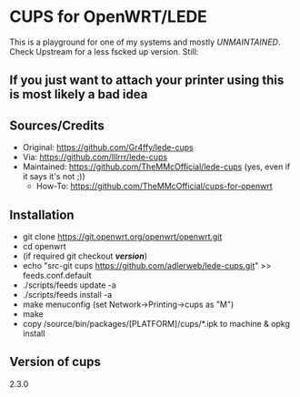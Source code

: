 # CUPS for OpenWRT/LEDE

This is a playground for one of my systems and mostly _UNMAINTAINED_. Check Upstream for a less fscked up version. Still:

## If you just want to attach your printer using this is most likely a bad idea

## Sources/Credits
* Original: https://github.com/Gr4ffy/lede-cups
* Via: https://github.com/lllrrr/lede-cups
* Maintained: https://github.com/TheMMcOfficial/lede-cups (yes, even if it says it's not ;))
  * How-To: https://github.com/TheMMcOfficial/cups-for-openwrt

## Installation
* git clone https://git.openwrt.org/openwrt/openwrt.git
* cd openwrt
* (if required git checkout ***version***)
* echo "src-git cups https://github.com/adlerweb/lede-cups.git" >> feeds.conf.default
* ./scripts/feeds update -a
* ./scripts/feeds install -a
* make menuconfig (set Network->Printing->cups as "M")
* make
* copy /source/bin/packages/[PLATFORM]/cups/*.ipk to machine & opkg install 

## Version of cups
2.3.0
